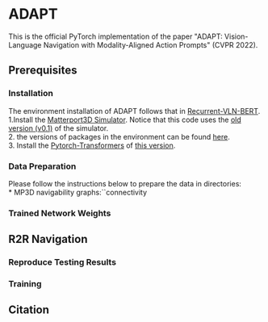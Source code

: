 # ADAPT

This is the official PyTorch implementation of the paper "ADAPT: Vision-Language Navigation with Modality-Aligned Action Prompts" (CVPR 2022).

## Prerequisites

### Installation
The environment installation of ADAPT follows that in [Recurrent-VLN-BERT](https://github.com/YicongHong/Recurrent-VLN-BERT).
<br>
1.Install the [Matterport3D Simulator](https://github.com/peteanderson80/Matterport3DSimulator). Notice that this code uses the [old version (v0.1)](https://github.com/peteanderson80/Matterport3DSimulator/tree/v0.1) of the simulator.
<br>
2. the versions of packages in the environment can be found [here](https://github.com/YicongHong/Recurrent-VLN-BERT/blob/main/recurrent-vln-bert.yml).
<br>
3. Install the [Pytorch-Transformers](https://github.com/huggingface/transformers) of [this version](https://github.com/huggingface/transformers/tree/067923d3267325f525f4e46f357360c191ba562e). 

### Data Preparation
Please follow the instructions below to prepare the data in directories:
<br>* MP3D navigability graphs:``connectivity

### Trained Network Weights

## R2R Navigation

### Reproduce Testing Results
### Training

## Citation
